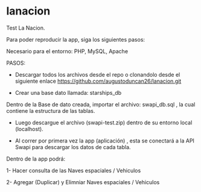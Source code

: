 # lanacion
Test La Nacion.

Para poder reproducir la app, siga los siguientes pasos:

Necesario para el entorno: PHP, MySQL, Apache

PASOS:

- Descargar todos los archivos desde el repo o clonandolo desde el siguiente enlace
https://github.com/augustoduncan26/lanacion.git

- Crear una base dato llamada: starships_db

Dentro de la Base de dato creada, importar el archivo: swapi_db.sql , la cual contiene la estructura de las tablas.

- Luego descargue el archivo (swapi-test.zip) dentro de su entorno local (localhost).

- Al correr por primera vez la app (aplicación) , esta se conectará a la API Swapi para descargar los datos de cada tabla.

Dentro de la app podrá:

1- Hacer consulta de las Naves espaciales / Vehiculos

2- Agregar (Duplicar) y Elimniar Naves espaciales / Vehiculos

